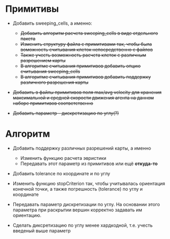 # Примитивы

- Добавить sweeping_cells, а именно:
    - ~~Добавить алгоритм расчета sweeping_cells в виде отдельного пакета~~
    - ~~Изменить структуру файла с примитивами так, чтобы была воможность считывания клеток непосредственно с файлов~~
    - ~~Также учесть возможность расчета клеток с различным разрешением карты~~
    - ~~В алгоритме считывания примитивов добавить опцию считывания sweeping_cells~~
    - ~~В алгоритме считывания примитивов добавить поддержку различного разрешения карты~~

- ~~Добавить в файлы примитивов поля max/avg velocity для хранения максимальной и средней скорости движения агента на данном наборе примитивов соответственно~~

- ~~Добавить параметр - дискретизацию по углу(?)~~

# Алгоритм

- Добавить поддержку различных разрешений карты, а именно
    - Изменить функцию расчета эвристики
    - Передавать этот параметр из примитивов или ещё **откуда-то**
    
- Добавить tolerance по координате и по углу

- Изменить функцию stopCriterion так, чтобы учитывалась ориентация конечной точки, а также погрешность (tolerance) по углу и координате

- Передавать параметр дискретизации по углу. На основании этого параметра при раскрытии вершин корректно задавать им ориентацию.

- Сделать диксретизацию по углу менее хардкодной, т.е. учесть введеный выше параметр

